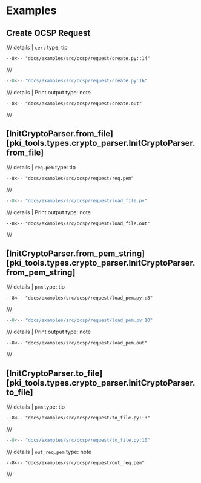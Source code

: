 # Examples

## Create OCSP Request

/// details | `cert`
    type: tip
```
--8<-- "docs/examples/src/ocsp/request/create.py::14"
```
///

```python
--8<-- "docs/examples/src/ocsp/request/create.py:16"
```

/// details | Print output
    type: note
``` 
--8<-- "docs/examples/src/ocsp/request/create.out"
```
///

## [InitCryptoParser.from_file][pki_tools.types.crypto_parser.InitCryptoParser.from_file]

/// details | `req.pem`
    type: tip
```
--8<-- "docs/examples/src/ocsp/request/req.pem"
```
///

```python
--8<-- "docs/examples/src/ocsp/request/load_file.py"
```

/// details | Print output
    type: note
``` 
--8<-- "docs/examples/src/ocsp/request/load_file.out"
```
///

## [InitCryptoParser.from_pem_string][pki_tools.types.crypto_parser.InitCryptoParser.from_pem_string]

/// details | `pem`
    type: tip
```
--8<-- "docs/examples/src/ocsp/request/load_pem.py::8"
```
///

```python
--8<-- "docs/examples/src/ocsp/request/load_pem.py:10"
```

/// details | Print output
    type: note
``` 
--8<-- "docs/examples/src/ocsp/request/load_pem.out"
```
///

## [InitCryptoParser.to_file][pki_tools.types.crypto_parser.InitCryptoParser.to_file]

/// details | `pem`
    type: tip
``` 
--8<-- "docs/examples/src/ocsp/request/to_file.py::8"
```
///

```python
--8<-- "docs/examples/src/ocsp/request/to_file.py:10"
```

/// details | `out_req.pem`
    type: note
``` 
--8<-- "docs/examples/src/ocsp/request/out_req.pem"
```
///